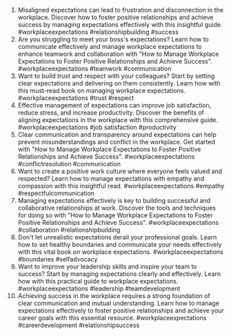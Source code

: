 1. Misaligned expectations can lead to frustration and disconnection in the workplace. Discover how to foster positive relationships and achieve success by managing expectations effectively with this insightful guide. #workplaceexpectations #relationshipbuilding #success
2. Are you struggling to meet your boss's expectations? Learn how to communicate effectively and manage workplace expectations to enhance teamwork and collaboration with "How to Manage Workplace Expectations to Foster Positive Relationships and Achieve Success". #workplaceexpectations #teamwork #communication
3. Want to build trust and respect with your colleagues? Start by setting clear expectations and delivering on them consistently. Learn how with this must-read book on managing workplace expectations. #workplaceexpectations #trust #respect
4. Effective management of expectations can improve job satisfaction, reduce stress, and increase productivity. Discover the benefits of aligning expectations in the workplace with this comprehensive guide. #workplaceexpectations #job satisfaction #productivity
5. Clear communication and transparency around expectations can help prevent misunderstandings and conflict in the workplace. Get started with "How to Manage Workplace Expectations to Foster Positive Relationships and Achieve Success". #workplaceexpectations #conflictresolution #communication
6. Want to create a positive work culture where everyone feels valued and respected? Learn how to manage expectations with empathy and compassion with this insightful read. #workplaceexpectations #empathy #respectfulcommunication
7. Managing expectations effectively is key to building successful and collaborative relationships at work. Discover the tools and techniques for doing so with "How to Manage Workplace Expectations to Foster Positive Relationships and Achieve Success". #workplaceexpectations #collaboration #relationshipbuilding
8. Don't let unrealistic expectations derail your professional goals. Learn how to set healthy boundaries and communicate your needs effectively with this vital book on workplace expectations. #workplaceexpectations #boundaries #selfadvocacy
9. Want to improve your leadership skills and inspire your team to success? Start by managing expectations clearly and effectively. Learn how with this practical guide to workplace expectations. #workplaceexpectations #leadership #teamdevelopment
10. Achieving success in the workplace requires a strong foundation of clear communication and mutual understanding. Learn how to manage expectations effectively to foster positive relationships and achieve your career goals with this essential resource. #workplaceexpectations #careerdevelopment #relationshipsuccess

